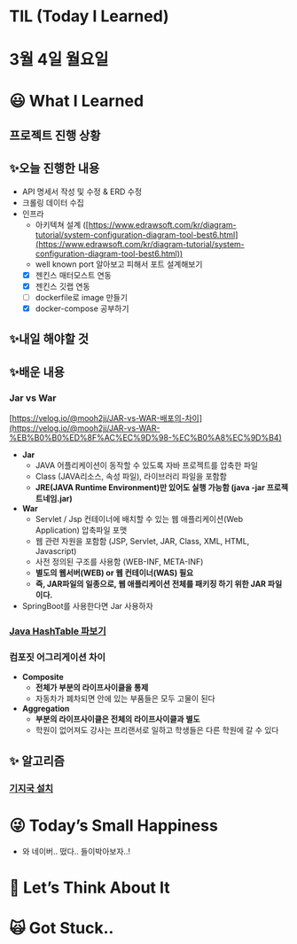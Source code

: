 # TIL (Today I Learned)

# 3월 4일 월요일

# 😃 What I Learned

## 프로젝트 진행 상황

## ✨오늘 진행한 내용

- API 명세서 작성 및 수정 & ERD 수정
- 크롤링 데이터 수집
- 인프라
    - 아키텍쳐 설계 ([https://www.edrawsoft.com/kr/diagram-tutorial/system-configuration-diagram-tool-best6.html](https://www.edrawsoft.com/kr/diagram-tutorial/system-configuration-diagram-tool-best6.html))
    - well known port 알아보고 피해서 포트 설계해보기
    - [x]  젠킨스 매터모스트 연동
    - [x]  젠킨스 깃랩 연동
    - [ ]  dockerfile로 image 만들기
    - [x]  docker-compose 공부하기

## ✨내일 해야할 것

## ✨배운 내용

### Jar vs War

[https://velog.io/@mooh2jj/JAR-vs-WAR-배포의-차이](https://velog.io/@mooh2jj/JAR-vs-WAR-%EB%B0%B0%ED%8F%AC%EC%9D%98-%EC%B0%A8%EC%9D%B4)

- **Jar**
    - JAVA 어플리케이션이 동작할 수 있도록 자바 프로젝트를 압축한 파일
    - Class (JAVA리소스, 속성 파일), 라이브러리 파일을 포함함
    - **JRE(JAVA Runtime Environment)만 있어도 실행 가능함 (java -jar 프로젝트네임.jar)**
- **War**
    - Servlet / Jsp 컨테이너에 배치할 수 있는 웹 애플리케이션(Web Application) 압축파일 포맷
    - 웹 관련 자원을 포함함 (JSP, Servlet, JAR, Class, XML, HTML, Javascript)
    - 사전 정의된 구조를 사용함 (WEB-INF, META-INF)
    - **별도의 웹서버(WEB) or 웹 컨테이너(WAS) 필요**
    - **즉, JAR파일의 일종으로, 웹 애플리케이션 전체를 패키징 하기 위한 JAR 파일이다.**
- SpringBoot를 사용한다면 Jar 사용하자

### [Java HashTable 파보기](https://www.notion.so/Java-HashTable-c9e2922abc8b4097af058363fca91e08?pvs=21)

### 컴포짓 어그리게이션 차이

- **Composite**
    - **전체가 부분의 라이프사이클을 통제**
    - 자동차가 폐차되면 안에 있는 부품들은 모두 고물이 된다
- **Aggregation**
    - **부분의 라이프사이클은 전체의 라이프사이클과 별도**
    - 학원이 없어져도 강사는 프리랜서로 일하고 학생들은 다른 학원에 갈 수 있다

## ✨ 알고리즘

### [기지국 설치](https://www.notion.so/a169f5a268bb4939b884a357eff64746?pvs=21)

# 😜 Today’s Small Happiness

- 와 네이버.. 떴다.. 들이박아보자..!

# 🧐 Let’s Think About It

# 🙀 Got Stuck..